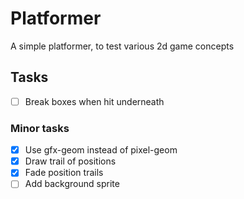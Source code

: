# Platformer

A simple platformer, to test various 2d game concepts

## Tasks

- [ ] Break boxes when hit underneath

### Minor tasks

- [x] Use gfx-geom instead of pixel-geom
- [x] Draw trail of positions
- [x] Fade position trails
- [ ] Add background sprite
